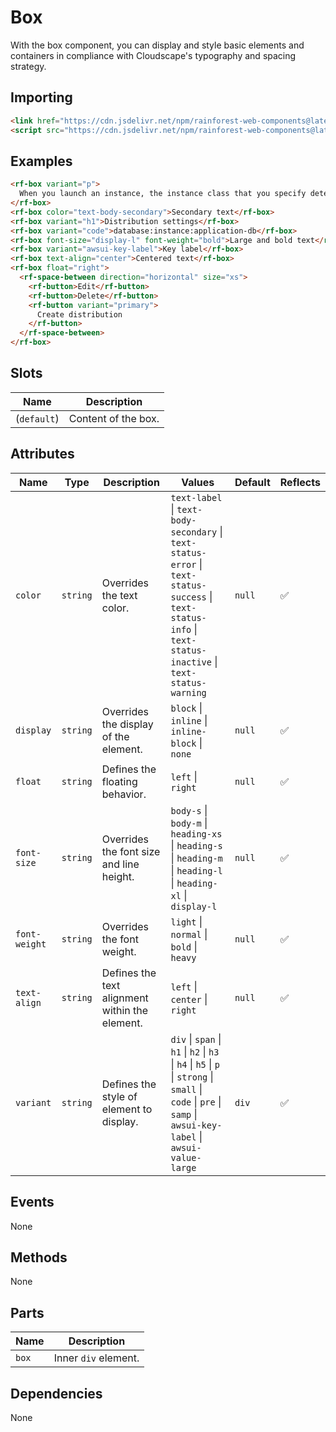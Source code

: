 # Box

With the box component, you can display and style basic elements and containers in compliance with Cloudscape's typography and spacing strategy.

## Importing

``` html
<link href="https://cdn.jsdelivr.net/npm/rainforest-web-components@latest/rainforest.css" rel="stylesheet">
<script src="https://cdn.jsdelivr.net/npm/rainforest-web-components@latest/components/box.js" type="module"></script>
```

## Examples

``` html
<rf-box variant="p">
  When you launch an instance, the instance class that you specify determines the hardware of the host computer used for your instance. Each instance class offers different compute, memory, and storage capabilities. Choose an instance class based on the requirements of the application or software that you plan to run on your instance.  
</rf-box>
<rf-box color="text-body-secondary">Secondary text</rf-box>
<rf-box variant="h1">Distribution settings</rf-box>
<rf-box variant="code">database:instance:application-db</rf-box>
<rf-box font-size="display-l" font-weight="bold">Large and bold text</rf-box>
<rf-box variant="awsui-key-label">Key label</rf-box>
<rf-box text-align="center">Centered text</rf-box>
<rf-box float="right">
  <rf-space-between direction="horizontal" size="xs">
    <rf-button>Edit</rf-button>
    <rf-button>Delete</rf-button>
    <rf-button variant="primary">
      Create distribution
    </rf-button>
  </rf-space-between>
</rf-box>
```

## Slots

| Name | Description |
| --- | --- |
| (`default`) | Content of the box. |

## Attributes

| Name | Type | Description | Values | Default | Reflects |
| --- | --- | --- | --- | --- | --- |
| `color` | `string` | Overrides the text color. | `text-label` \| `text-body-secondary` \| `text-status-error` \| `text-status-success` \| `text-status-info` \| `text-status-inactive` \| `text-status-warning` | `null` | ✅ |
| `display` | `string` | Overrides the display of the element. | `block` \| `inline` \| `inline-block` \| `none` | `null` | ✅ |
| `float` | `string` | Defines the floating behavior. | `left` \| `right` | `null` | ✅ |
| `font-size` | `string` | Overrides the font size and line height. | `body-s` \| `body-m` \| `heading-xs` \| `heading-s` \| `heading-m` \| `heading-l` \| `heading-xl` \| `display-l` | `null` | ✅ |
| `font-weight` | `string` | Overrides the font weight. | `light` \| `normal` \| `bold` \| `heavy` | `null` | ✅ |
| `text-align` | `string` | Defines the text alignment within the element. | `left` \| `center` \| `right` | `null` | ✅ |
| `variant`  | `string` | Defines the style of element to display. | `div` \| `span` \| `h1` \| `h2` \| `h3` \| `h4` \| `h5` \| `p` \| `strong` \| `small` \| `code` \| `pre` \| `samp` \| `awsui-key-label` \| `awsui-value-large` | `div` | ✅ |

## Events

None

## Methods

None

## Parts

| Name | Description |
| --- | --- |
| `box` | Inner `div` element. |

## Dependencies

None
